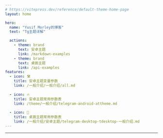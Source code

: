 ```yaml
---
# https://vitepress.dev/reference/default-theme-home-page
layout: home

hero:
  name: "Yusif Morley的博客"
  text: "Tg主题详解"

  actions:
    - theme: brand
      text: 安卓主题
      link: /markdown-examples
    - theme: brand
      text: 桌面主题
      link: /api-examples
features:
  - icon: 🛠️
    title: 安卓主题变量参数
    link: /一般介绍/一般介绍/all.md
    
  - icon: 🔥
    title: 安卓主题常用参数表
    link: /theme/一般介绍/telegram-android-attheme.md
    
  - icon: 🌊
    title: 桌面主题常用参数表
    link: /一般介绍/安卓主题/telegram-desktop-tdesktop-一般介绍.md
---
```

---

